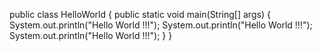 public class HelloWorld {
  public static void main(String[] args) {
     System.out.println("Hello World !!!");
     System.out.println("Hello World !!!");
     System.out.println("Hello World !!!");
   }
}
